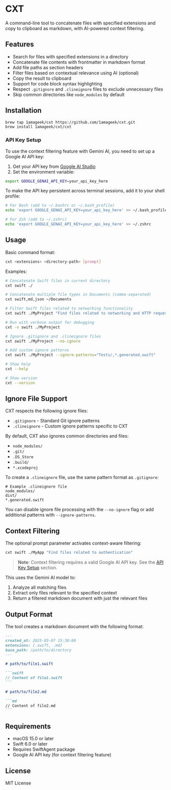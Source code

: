 # CXT

A command-line tool to concatenate files with specified extensions and copy to clipboard as markdown, with AI-powered context filtering.

## Features

- Search for files with specified extensions in a directory
- Concatenate file contents with frontmatter in markdown format
- Add file paths as section headers
- Filter files based on contextual relevance using AI (optional)
- Copy the result to clipboard
- Support for code block syntax highlighting
- Respect `.gitignore` and `.clineignore` files to exclude unnecessary files
- Skip common directories like `node_modules` by default

## Installation

```bash
brew tap 1amageek/cxt https://github.com/1amageek/cxt.git
brew install 1amageek/cxt/cxt
```

### API Key Setup

To use the context filtering feature with Gemini AI, you need to set up a Google AI API key:

1. Get your API key from [Google AI Studio](https://aistudio.google.com/)
2. Set the environment variable:

```bash
export GOOGLE_GENAI_API_KEY=your_api_key_here
```

To make the API key persistent across terminal sessions, add it to your shell profile:

```bash
# For Bash (add to ~/.bashrc or ~/.bash_profile)
echo 'export GOOGLE_GENAI_API_KEY=your_api_key_here' >> ~/.bash_profile

# For Zsh (add to ~/.zshrc)
echo 'export GOOGLE_GENAI_API_KEY=your_api_key_here' >> ~/.zshrc
```

## Usage

Basic command format:
```bash
cxt <extensions> <directory-path> [prompt]
```

Examples:
```bash
# Concatenate Swift files in current directory
cxt swift ./

# Concatenate multiple file types in Documents (comma-separated)
cxt swift,md,json ~/Documents

# Filter Swift files related to networking functionality
cxt swift ./MyProject "Find files related to networking and HTTP requests"

# Run with verbose output for debugging
cxt -v swift ./MyProject

# Ignore .gitignore and .clineignore files
cxt swift ./MyProject --no-ignore

# Add custom ignore patterns
cxt swift ./MyProject --ignore-patterns="Tests/,*.generated.swift"

# Show help
cxt --help

# Show version
cxt --version
```

## Ignore File Support

CXT respects the following ignore files:

- `.gitignore` - Standard Git ignore patterns
- `.clineignore` - Custom ignore patterns specific to CXT

By default, CXT also ignores common directories and files:
- `node_modules/`
- `.git/`
- `.DS_Store`
- `.build/`
- `*.xcodeproj`

To create a `.clineignore` file, use the same pattern format as `.gitignore`:

```
# Example .clineignore file
node_modules/
dist/
*.generated.swift
```

You can disable ignore file processing with the `--no-ignore` flag or add additional patterns with `--ignore-patterns`.

## Context Filtering

The optional prompt parameter activates context-aware filtering:

```bash
cxt swift ./MyApp "Find files related to authentication"
```

> **Note**: Context filtering requires a valid Google AI API key. See the [API Key Setup](#api-key-setup) section.

This uses the Gemini AI model to:
1. Analyze all matching files
2. Extract only files relevant to the specified context
3. Return a filtered markdown document with just the relevant files

## Output Format

The tool creates a markdown document with the following format:

~~~markdown
---
created_at: 2025-03-07 15:30:00
extensions: [.swift, .md]
base_path: /path/to/directory
---

# path/to/file1.swift

```swift
// Content of file1.swift
```

# path/to/file2.md

```md
// Content of file2.md
```
~~~

## Requirements

- macOS 15.0 or later
- Swift 6.0 or later
- Requires SwiftAgent package
- Google AI API key (for context filtering feature)

## License

MIT License
